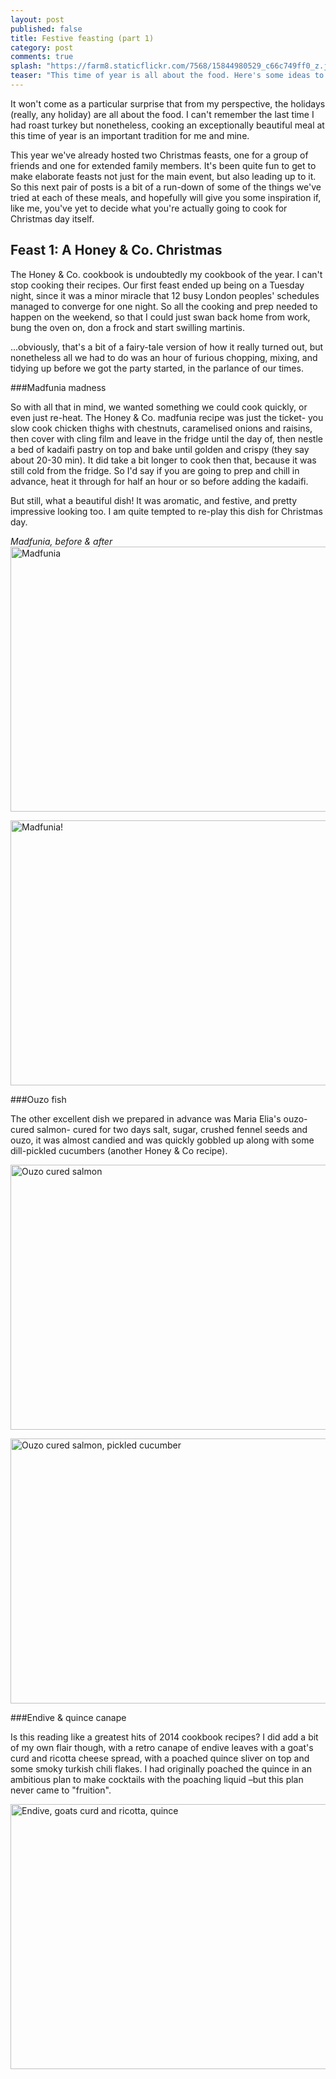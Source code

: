 ```yaml
---
layout: post
published: false
title: Festive feasting (part 1)
category: post
comments: true
splash: "https://farm8.staticflickr.com/7568/15844980529_c66c749ff0_z.jpg"
teaser: "This time of year is all about the food. Here's some ideas to get you in the festive spirit..."
---
```


It won't come as a particular surprise that from my perspective, the holidays (really, any holiday) are all about the food. I can't remember the last time I had roast turkey but nonetheless, cooking an exceptionally beautiful meal at this time of year is an important tradition for me and mine.

This year we've already hosted two Christmas feasts, one for a group of friends and one for extended family members. It's been quite fun to get to make elaborate feasts not just for the main event, but also leading up to it. So this next pair of posts is a bit of a run-down of some of the things we've tried at each of these meals, and hopefully will give you some inspiration if, like me, you've yet to decide what you're actually going to cook for Christmas day itself.

## Feast 1: A Honey & Co. Christmas

The Honey & Co. cookbook is undoubtedly my cookbook of the year. I can't stop cooking their recipes. Our first feast ended up being on a Tuesday night, since it was a minor miracle that 12 busy London peoples' schedules managed to converge for one night. So all the cooking and prep needed to happen on the weekend, so that I could just swan back home from work, bung the oven on, don a frock and start swilling martinis.

...obviously, that's a bit of a fairy-tale version of how it really turned out, but nonetheless all we had to do was an hour of furious chopping, mixing, and tidying up before we got the party started, in the parlance of our times.

###Madfunia madness

So with all that in mind, we wanted something we could cook quickly, or even just re-heat. The Honey & Co. madfunia recipe was just the ticket- you slow cook chicken thighs with chestnuts, caramelised onions and raisins, then cover with cling film and leave in the fridge until the day of, then nestle a bed of kadaifi pastry on top and bake until golden and crispy (they say about 20-30 min). It did take a bit longer to cook then that, because it was still cold from the fridge. So I'd say if you are going to prep and chill in advance, heat it through for half an hour or so before adding the kadaifi.

But still, what a beautiful dish! It was aromatic, and festive, and pretty impressive looking too. I am quite tempted to re-play this dish for Christmas day.

_Madfunia, before & after_
<a href="https://www.flickr.com/photos/elenijr/16001046781" title="Madfunia by Eleni Harlan, on Flickr"><img src="https://farm9.staticflickr.com/8570/16001046781_2406ab8f9d_z.jpg" width="640" height="424" alt="Madfunia"></a>

<a href="https://www.flickr.com/photos/elenijr/15977241186" title="Madfunia! by Eleni Harlan, on Flickr"><img src="https://farm9.staticflickr.com/8574/15977241186_99bbbd4a87_z.jpg" width="640" height="424" alt="Madfunia!"></a>

###Ouzo fish

The other excellent dish we prepared in advance was Maria Elia's ouzo-cured salmon- cured for two days salt, sugar, crushed fennel seeds and ouzo, it was almost candied and was quickly gobbled up along with some dill-pickled cucumbers (another Honey & Co recipe).

<a href="https://www.flickr.com/photos/elenijr/15380769894" title="Ouzo cured salmon by Eleni Harlan, on Flickr"><img src="https://farm8.staticflickr.com/7478/15380769894_ce90543d85_z.jpg" width="640" height="424" alt="Ouzo cured salmon"></a>

<a href="https://www.flickr.com/photos/elenijr/15380772844" title="Ouzo cured salmon, pickled cucumber by Eleni Harlan, on Flickr"><img src="https://farm8.staticflickr.com/7500/15380772844_10ac4aa7cd_z.jpg" width="640" height="424" alt="Ouzo cured salmon, pickled cucumber"></a>

###Endive & quince canape

Is this reading like a greatest hits of 2014 cookbook recipes? I did add a bit of my own flair though, with a retro canape of endive leaves with a goat's curd and ricotta cheese spread, with a poached quince sliver on top and some smoky turkish chili flakes. I had originally poached the quince in an ambitious plan to make cocktails with the poaching liquid –but this plan never came to "fruition".

<a href="https://www.flickr.com/photos/elenijr/15383394393" title="Endive, goats curd and ricotta, quince by Eleni Harlan, on Flickr"><img src="https://farm9.staticflickr.com/8664/15383394393_8f87f98777_z.jpg" width="640" height="424" alt="Endive, goats curd and ricotta, quince"></a>


